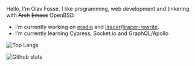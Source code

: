 Hello, I'm Olav Fosse. I like programming, web development and tinkering with ~~Arch~~ ~~Emacs~~ OpenBSD.

- I’m currently working on [eradio](https://github.com/olav35/eradio/) and [liracer](https://github.com/olav35/liracer)/[liracer-rewrite](https://github.com/olav35/liracer-rewrite).
- I’m currently learning Cypress, Socket.io and GraphQL/Apollo

![Top Langs](https://github-readme-stats.vercel.app/api/top-langs/?username=olav35)

![Github stats](https://github-readme-stats.vercel.app/api?username=olav35&show_icons=true&count_private=true)
